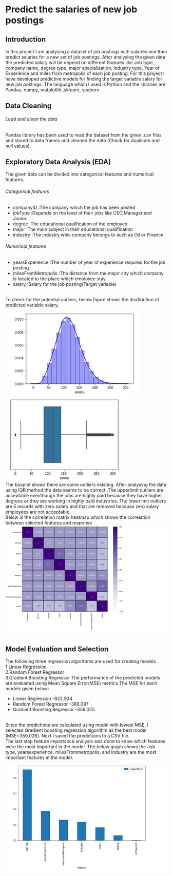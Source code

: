 # Predict the salaries of new job postings

## Introduction

In this project I am analysing a  dataset of job postings with salaries and then predict salaries for a new set of job postings. After analysing the given data the predicted salary will be depend on different features like Job type, company name, degree type, major specialization, Industry type, Year of Experience and miles from metropolis of each job posting. For this project I have developed predictive models for finding the target variable salary for new job postings. The language which I used is Python and the libraries are Pandas, numpy, matplotlib ,sklearn, seaborn.
</br>
## Data Cleaning

###### Load and clean the data

Pandas library has been used to read the dataset from the given .csv files and stored to data frames and cleaned the data (Check for duplicate and null values).
</br>
## Exploratory Data Analysis (EDA)

The given data can be divided into categorical features and numerical features. 
###### Categorical features
- companyID :The company which the job has been posted
- jobType :Depends on the level of their jobs like CEO,Manager and Junior.
- degree :The educational qualification of the employee
- major :The main subject in their educational qualification
- industry :The industry whic company belongs to such as Oil or Finance
###### Numerical features
- yearsExperience :The number of year of experience required for the job posting.
- milesFromMetropolis :The distance from the major city which company is located to the place which employee stay
- salary :Salary for the job posting(Target variable)
<br>
To check for the potential outliers, below figure shows the disrtibution of predicted variable salary.

![salary_distplot](https://github.com/deepasyriac/Salary_Prediction_Portfolio_Project/blob/master/salary_distplot.JPG)
![salary_boxplot](https://github.com/deepasyriac/Salary_Prediction_Portfolio_Project/blob/master/salary_boxplot.JPG)
<br>
The boxplot shows there are some outliers existing. After analysing the data using IQR method the data seems to be correct .The upperlimit outliers are acceptable eventhough the jobs are highly paid because they have higher degrees or they are working in highly paid industries. The lowerlimit outliers are 5 records with zero salary and that are removed because zero salary employees are not acceptable.
<br/>
Below is the correlation matrix heatmap which shows the correlation between selected features and response
![salary_heatmap](https://github.com/deepasyriac/Salary_Prediction_Portfolio_Project/blob/master/salary_heatmap.png)
</br>
## Model Evaluation and Selection
The following three regression algorithms are used for creating models.
<br>1.Linear Regression
<br>2.Random Forest Regressor
<br>3.Gradient Boosting Regressor
The performance of the predicted models are evaluated using Mean Square Error(MSE) metrics.The MSE for each models given below: 
- Linear Regression -922.934
- Random Forest Regressor -388.097
- Gradient Boosting Regressor -359.025
<br>
Since the predictions are calculated using model with lowest MSE, I selected Gradient boosting regression algorithm as the best model (MSE=359.026).
Next I saved the predictions to a CSV file.
<br>The last step feature importance analysis was done to know which features were the most important in the model. The below graph shows the Job type, yearsexperience, milesFrommetropolis, and industry are the most important features in the model.


![feature_importance](https://github.com/deepasyriac/Salary_Prediction_Portfolio_Project/blob/master/feature_importance.JPG)
